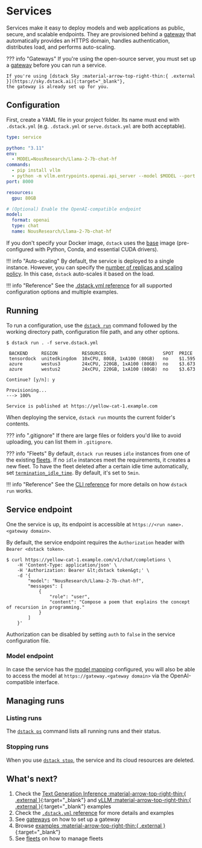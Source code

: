# Services

Services make it easy to deploy models and web applications as public,
secure, and scalable endpoints. They are provisioned behind a [gateway](concepts/gateways.md) that
automatically provides an HTTPS domain, handles authentication, distributes load, and performs auto-scaling.

??? info "Gateways"
    If you're using the open-source server, you must set up a [gateway](concepts/gateways.md) before you can run a service.

    If you're using [dstack Sky :material-arrow-top-right-thin:{ .external }](https://sky.dstack.ai){:target="_blank"},
    the gateway is already set up for you.

## Configuration

First, create a YAML file in your project folder. Its name must end with `.dstack.yml` (e.g. `.dstack.yml` or `serve.dstack.yml`
are both acceptable).

<div editor-title="serve.dstack.yml"> 

```yaml
type: service

python: "3.11"
env:
  - MODEL=NousResearch/Llama-2-7b-chat-hf
commands:
  - pip install vllm
  - python -m vllm.entrypoints.openai.api_server --model $MODEL --port 8000
port: 8000

resources:
  gpu: 80GB

# (Optional) Enable the OpenAI-compatible endpoint
model:
  format: openai
  type: chat
  name: NousResearch/Llama-2-7b-chat-hf
```

</div>

If you don't specify your Docker image, `dstack` uses the [base](https://hub.docker.com/r/dstackai/base/tags) image
(pre-configured with Python, Conda, and essential CUDA drivers).

!!! info "Auto-scaling"
    By default, the service is deployed to a single instance. However, you can specify the
    [number of replicas and scaling policy](reference/dstack.yml/service.md#replicas-and-auto-scaling).
    In this case, `dstack` auto-scales it based on the load.

!!! info "Reference"
    See the [.dstack.yml reference](reference/dstack.yml/service.md)
    for all supported configuration options and multiple examples.

## Running

To run a configuration, use the [`dstack run`](reference/cli/index.md#dstack-run) command followed by the working directory path, 
configuration file path, and any other options.

<div class="termy">

```shell
$ dstack run . -f serve.dstack.yml

 BACKEND     REGION         RESOURCES                     SPOT  PRICE
 tensordock  unitedkingdom  10xCPU, 80GB, 1xA100 (80GB)   no    $1.595
 azure       westus3        24xCPU, 220GB, 1xA100 (80GB)  no    $3.673
 azure       westus2        24xCPU, 220GB, 1xA100 (80GB)  no    $3.673
 
Continue? [y/n]: y

Provisioning...
---> 100%

Service is published at https://yellow-cat-1.example.com
```

</div>

When deploying the service, `dstack run` mounts the current folder's contents.

[//]: # (TODO: Fleets and idle duration)

??? info ".gitignore"
    If there are large files or folders you'd like to avoid uploading, 
    you can list them in `.gitignore`.

??? info "Fleets"
    By default, `dstack run` reuses `idle` instances from one of the existing [fleets](fleets.md). 
    If no `idle` instances meet the requirements, it creates a new fleet.
    To have the fleet deleted after a certain idle time automatically, set
    [`termination_idle_time`](reference/dstack.yml/fleet.md#termination_idle_time).
    By default, it's set to `5min`.

!!! info "Reference"
    See the [CLI reference](reference/cli/index.md#dstack-run) for more details
    on how `dstack run` works.

## Service endpoint

One the service is up, its endpoint is accessible at `https://<run name>.<gateway domain>`.

By default, the service endpoint requires the `Authorization` header with `Bearer <dstack token>`. 

<div class="termy">

```shell
$ curl https://yellow-cat-1.example.com/v1/chat/completions \
    -H 'Content-Type: application/json' \
    -H 'Authorization: Bearer &lt;dstack token&gt;' \
    -d '{
        "model": "NousResearch/Llama-2-7b-chat-hf",
        "messages": [
            {
                "role": "user",
                "content": "Compose a poem that explains the concept of recursion in programming."
            }
        ]
    }'
```

</div>

Authorization can be disabled by setting `auth` to `false` in the service configuration file.

### Model endpoint

In case the service has the [model mapping](reference/dstack.yml/service.md#model-mapping) configured, you will also be able
to access the model at `https://gateway.<gateway domain>` via the OpenAI-compatible interface.

## Managing runs

### Listing runs

The [`dstack ps`](reference/cli/index.md#dstack-ps) command lists all running runs and their status.

### Stopping runs

When you use [`dstack stop`](reference/cli/index.md#dstack-stop), the service and its cloud resources are deleted.

## What's next?

1. Check the [Text Generation Inference :material-arrow-top-right-thin:{ .external }](https://github.com/dstackai/dstack/blob/master/examples/deployment/tgi/README.md){:target="_blank"} and [vLLM :material-arrow-top-right-thin:{ .external }](https://github.com/dstackai/dstack/blob/master/examples/deployment/vllm/README.md){:target="_blank"} examples
2. Check the [`.dstack.yml` reference](reference/dstack.yml/service.md) for more details and examples
3. See [gateways](concepts/gateways.md) on how to set up a gateway
4. Browse [examples :material-arrow-top-right-thin:{ .external }](https://github.com/dstackai/dstack/tree/master/examples){:target="_blank"}
5. See [fleets](fleets.md) on how to manage fleets